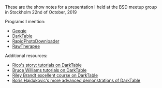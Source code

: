 These are the show notes for a presentation I held at the BSD meetup group in Stockholm 22nd of October, 2019


Programs I mention:

* [Geeqie](http://www.geeqie.org/)
* [DarkTable](https://www.darktable.org)
* [RapidPhotoDownloader](http://freshmeat.sourceforge.net/projects/rapid-photo-downloader)
* [RawTherapee](https://rawtherapee.com/)


Additional resources:

* [Rico's story: tutorials on DarkTable](https://www.youtube.com/channel/UC126kKAgMILMnVIi7HvQGlw)
* [Bruce Williams tutorials on DarkTable](https://www.youtube.com/channel/UCkqe4BYsllmcxo2dsF-rFQw)
* [Riley Brandt excellent course on DarkTable](https://www.rileybrandt.com/lessons/)
* [Boris Hajdukovic's more advanced demonstrations of DarkTable](https://www.youtube.com/channel/UCMbDlOwmmQnkRmcb2_5WERg)



